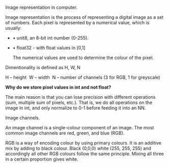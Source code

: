 Image representation in computer. 

Image representation is the process of representing a digital image as a set of numbers. Each pixel is represented by a numerical value, which is usually: 

- • unit8, an 8-bit int number (0-255). 
- • float32 - with float values in [0,1] 

  The numerical values are used to determine the colour of the pixel. 

Dimentionality is defined as H, W, N 

H – height 
W – width 
N – number of channels (3 for RGB, 1 for greyscale) 

**Why do we store pixel values in int and not float?** 

The main reason is that you can lose precision with different operations (sum, multiple sum of pixels, etc.). That is, we do all operations on the image in int, and only normalize to 0-1 before feeding it into an NN. 

Image channels. 

An image channel is a single-colour component of an image. The most common image channels are red, green, and blue (RGB). 

RGB is a way of encoding colour by using primary colours. It is an additive mix by adding to black colour. Black (0,0,0) white (255, 255, 255) and accordingly all other RGB colours follow the same principle. Mixing all three in a certain proportion gives white.